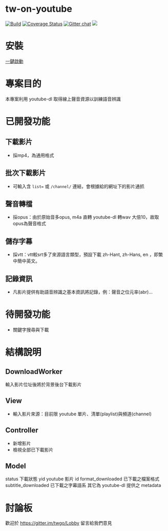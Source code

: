 # tw-on-youtube
[![Build](https://travis-ci.org/twgo/tw-on-youtube.svg?branch=master)](https://travis-ci.org/twgo/tw-on-youtube)
[![Coverage Status](https://coveralls.io/repos/github/twgo/tw-on-youtube/badge.svg?branch=master)](https://coveralls.io/github/twgo/tw-on-youtube?branch=master)  [![Gitter chat](https://badges.gitter.im/gitterHQ/gitter.png)](https://gitter.im/twgo/Lobby) [![](https://img.shields.io/docker/build/leo424y/tw-on-youtube.svg)](https://hub.docker.com/r/leo424y/tw-on-youtube/)

# 安裝
[一鍵啟動](https://github.com/twgo/tw-on-youtube/wiki/%E5%AE%89%E8%A3%9Ddocker-compose%E4%B8%80%E9%8D%B5%E5%95%9F%E7%94%A8%E6%9C%8D%E5%8B%99)

# 專案目的
本專案利用 youtube-dl 取得線上聲音資源以訓練語音辨識

# 已開發功能
## 下載影片
- 採mp4，為通用格式

## 批次下載影片
- 可輸入含 `list=` 或 `/channel/` 連結，會根據給的網址下的影片通抓

## 聲音轉檔
- 採opus：由於原始音多opus, m4a 直轉 youtube-dl 轉wav 大倍10，故取opus為聲音格式

## 儲存字幕
- 採vtt：vtt較srt多了來源語言類型，預設下載 zh-Hant, zh-Hans, en ，即繁中簡中英文。

## 記錄資訊
- 凡影片提供有助語音辨識之基本資訊將記錄，例：聲音之位元率(abr)...

# 待開發功能
- 關鍵字搜尋與下載

# 結構說明

## DownloadWorker
輸入影片位址後將於背景後台下載影片

## View
- 輸入影片來源：目前限 youtube 單片、清單(playlist)與頻道(channel)

## Controller
- 新增影片
- 檢視全部已下載影片

## Model
status 下載狀態
yid youtube 影片 id
format_downloaded 已下載之檔案格式
subtitle_downloaded 已下載之字幕語系
其它為 youtube-dl 提供之 metadata

# 討論板
歡迎於 https://gitter.im/twgo/Lobby 留言給我們意見
